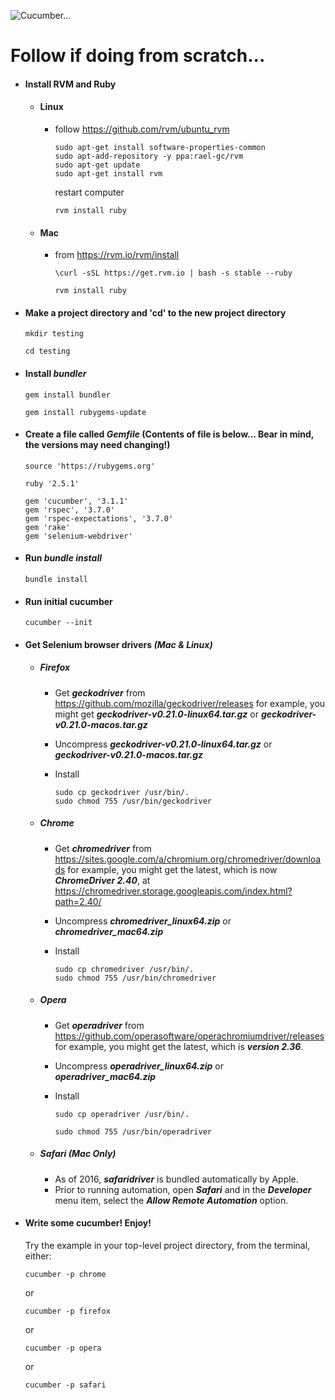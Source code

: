 ![Cucumber...](https://media.giphy.com/media/izmmV5H6RSSRO/giphy.gif)
<br/>
# Follow if doing from scratch...

- #### Install RVM and Ruby
    - #### Linux
        - follow https://github.com/rvm/ubuntu_rvm
            ```
            sudo apt-get install software-properties-common
            sudo apt-add-repository -y ppa:rael-gc/rvm
            sudo apt-get update
            sudo apt-get install rvm
            ```
            restart computer
            ```
            rvm install ruby
            ```
    - #### Mac
        - from https://rvm.io/rvm/install
            ```
            \curl -sSL https://get.rvm.io | bash -s stable --ruby
            ```
            ```
            rvm install ruby
            ```
- #### Make a project directory and 'cd' to the new project directory
    ```
    mkdir testing

    cd testing
    ```

- #### Install *bundler*
    ```
    gem install bundler

    gem install rubygems-update
    ```

- #### Create a file called *Gemfile* (Contents of file is below... Bear in mind, the versions may need changing!)
    ```
    source 'https://rubygems.org'

    ruby '2.5.1'

    gem 'cucumber', '3.1.1'
    gem 'rspec', '3.7.0'
    gem 'rspec-expectations', '3.7.0'
    gem 'rake'
    gem 'selenium-webdriver'
    ```
    
- #### Run *bundle install*
    ```
    bundle install
    ```

- #### Run initial cucumber
    ```
    cucumber --init
    ```

- #### Get Selenium browser drivers *(Mac & Linux)*
    - ##### Firefox
        - Get ***geckodriver*** from https://github.com/mozilla/geckodriver/releases
  for example, you might get ***geckodriver-v0.21.0-linux64.tar.gz*** or ***geckodriver-v0.21.0-macos.tar.gz***

        - Uncompress ***geckodriver-v0.21.0-linux64.tar.gz***  or ***geckodriver-v0.21.0-macos.tar.gz***
        
        - Install
            ```
            sudo cp geckodriver /usr/bin/.
            sudo chmod 755 /usr/bin/geckodriver
            ```

    - ##### Chrome
        - Get ***chromedriver*** from https://sites.google.com/a/chromium.org/chromedriver/downloads
  for example, you might get the latest, which is now ***ChromeDriver 2.40***, at
  https://chromedriver.storage.googleapis.com/index.html?path=2.40/

        - Uncompress ***chromedriver_linux64.zip*** or ***chromedriver_mac64.zip***

        - Install
            ```
            sudo cp chromedriver /usr/bin/.
            sudo chmod 755 /usr/bin/chromedriver
            ```
    - ##### Opera
        - Get ***operadriver*** from https://github.com/operasoftware/operachromiumdriver/releases
  for example, you might get the latest, which is ***version 2.36***.

        - Uncompress ***operadriver_linux64.zip*** or ***operadriver_mac64.zip***

        - Install
            ```
            sudo cp operadriver /usr/bin/.

            sudo chmod 755 /usr/bin/operadriver
           ```
    - ##### Safari (Mac Only)
        - As of 2016, ***safaridriver*** is bundled automatically by Apple.
        - Prior to running automation, open ***Safari*** and in the ***Developer*** menu item, select the ***Allow Remote Automation*** option.  

- #### Write some cucumber! Enjoy!
    Try the example in your top-level project directory, from the terminal, either:
    ```
    cucumber -p chrome
    ```
    or
    ```
    cucumber -p firefox
     ```
    or
    ```
    cucumber -p opera
    ```
    or
    ```
    cucumber -p safari
    ```

